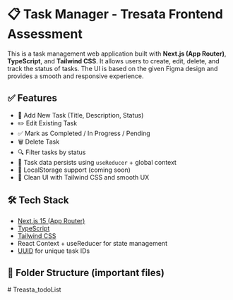 # 📋 Task Manager - Tresata Frontend Assessment

This is a task management web application built with **Next.js (App Router)**, **TypeScript**, and **Tailwind CSS**. It allows users to create, edit, delete, and track the status of tasks. The UI is based on the given Figma design and provides a smooth and responsive experience.

## ✅ Features

- 📝 Add New Task (Title, Description, Status)
- ✏️ Edit Existing Task
- ✅ Mark as Completed / In Progress / Pending
- 🗑️ Delete Task
- 🔍 Filter tasks by status
- 🔄 Task data persists using `useReducer` + global context
- 💾 LocalStorage support (coming soon)
- 🎨 Clean UI with Tailwind CSS and smooth UX

## 🛠️ Tech Stack

- [Next.js 15 (App Router)](https://nextjs.org/)
- [TypeScript](https://www.typescriptlang.org/)
- [Tailwind CSS](https://tailwindcss.com/)
- React Context + useReducer for state management
- [UUID](https://www.npmjs.com/package/uuid) for unique task IDs

## 📂 Folder Structure (important files)

﻿# Treasta_todoList

